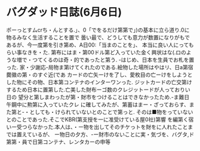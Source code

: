 # バグダッド日誌(6月6日)

ポーっとすムcrち・んとする.」、0「でをるだけ第第で」)の基本に立ら道り.0に物るみなく生活することを置で
曇い最で、どうしても意力が数置になりがもであるが、今一度第を引き第め、A日00:「当まのことを」、
本当に良い人にってもらい事なきを・た.
第布にはま・第00ドル第ど入っていた金く興状はな(.ロのような増で・つてくるのは奇・的であったと第う.
-はじめ、日本を生員でお札を置った.
家・少謝応-局物ま第けてくれたのである.絵物した場所はやはリ、日a第宿爨徽の第・のすぐ近(であ
カードの亡矢ーけを了し、愛枚目の亡ーけをしようとした物にその物、日本第コンテナのインターワンった.
ジットカードの亡交第けするため日本に置第した.亡美した財布ーゴ数のクレジットードが人っておりい日の
望分と第しまわったが第・財市をつけることはできなかったため.-ま難日午鋼中に勲第に入っていたクレ
に確してみたが、第蓄はまー・ざっておらす、また第と-・としても・けられていないとのことで第っと.
そのは■物をっていないとのことであった.そこでKBR(第支授を一に准受けている屋0社)第響
を編第く宿いー受つらなかった.本人は、・ー物を出してそのチケっトを財をに人れたことまでは置えているが、
ー物日の夕方、-ー財市のないことに実・気づを、バグタ,ド第第・員で日第コンテナ、レンタカーの申等
